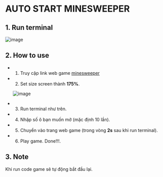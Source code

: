 # AUTO START MINESWEEPER

## 1. Run terminal
  ![image](https://user-images.githubusercontent.com/92797788/215349866-edce63ca-5fcc-4c22-b8c3-06365ccb2310.png)
  
## 2. How to use
  * 1. Truy cập link web game <a href="https://minesweeperonline.com/" target="_blank">minesweeper</a>
  * 2. Set size screen thành <b>175%</b>.


     ![image](https://user-images.githubusercontent.com/92797788/215350313-4d88e0a0-c11c-489b-b932-f6b4c1e0bc1d.png)

  * 3. Run terminal như trên.
  * 4. Nhập số ô bạn muốn mở (mặc định 10 lần).
  * 5. Chuyển vào trang web game (trong vòng <b>2s</b> sau khi run terminal).
  * 6. Play game. Done!!!.

## 3. Note
  Khi run code game sẽ tự động bắt đầu lại.
